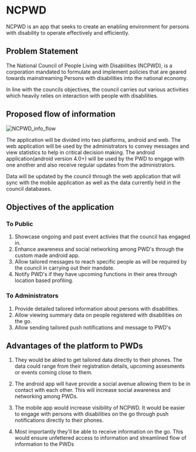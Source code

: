 # NCPWD

NCPWD is an app that seeks to create an enabling environment for persons with disability to operate effectively and efficiently.

## Problem Statement

The National Council of People Living with Disabilities (NCPWD), is a corporation mandated to formulate and implement policies that are geared towards mainstreaming Persons with disabilities into the national economy.

In line with the councils objectives, the council carries out various activities which heavily relies on interaction with people with disabilities.

## Proposed flow of information

![NCPWD_info_flow](https://user-images.githubusercontent.com/38909130/61181471-c4fb7b80-a62f-11e9-9673-4feb81379196.png)

The application will be divided into two platforms, android and web. The web application will be used by the administrators to convey messages and view statistics to help in critical decision making. The android application(android version 4.0+) will be used by the PWD to engage with one another and also receive regular updates from the administrators.

Data will be updated by the council through the web application that will sync with the mobile application as well as the data currently held in the council databases.

## Objectives of the application

### To Public

1. Showcase ongoing and past event activies that the council has engaged in.
2. Enhance awareness and social networking among PWD's through the custom made android app.
3. Allow tailored messages to reach specific people as will be required by the council in carrying out their mandate.
4. Notify PWD's if they have upcoming functions in their area through location based profiling.

### To Administrators

1. Provide detailed tailored information about persons with disabilities.
2. Allow viewing summary data on people registered with disabilities on the go.
3. Allow sending tailored push notifications and message to PWD's

## Advantages of the platform to PWDs

1. They would be abled to get tailored data directly to their phones. The data could range from their registration details, upcoming assesments or events coming close to them.

2. The android app will have provide a social avenue allowing them to be in contact with each other. This will increase social awareness and networking among PWDs.

3. The mobile app would increase visibility of NCPWD. It would be easier to engage with persons with disabilities on the go through push notifications directly to their phones.

4. Most importantly they'll be able to receive information on the go. This would ensure unfettered access to information and streamlined flow of information to the PWDs

